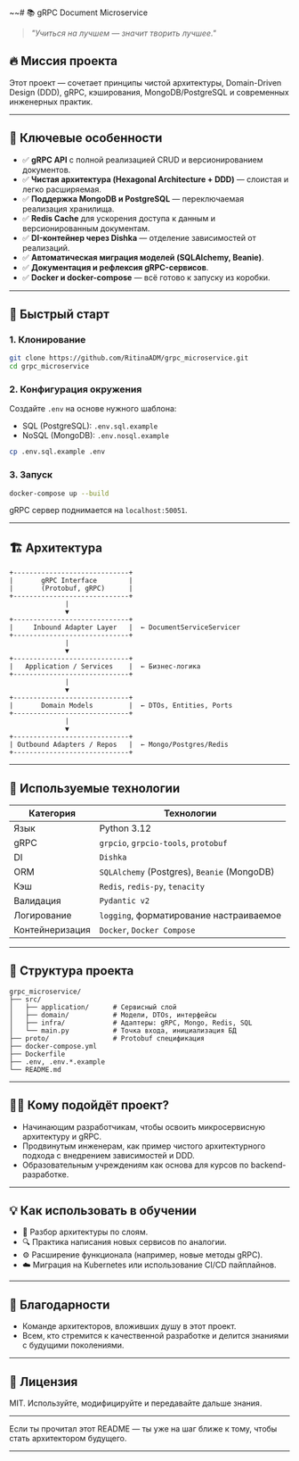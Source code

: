 
~~# 📚 gRPC Document Microservice

> *"Учиться на лучшем — значит творить лучшее."*

## 🔥 Миссия проекта

Этот проект — сочетает принципы чистой архитектуры, Domain-Driven Design (DDD), gRPC, кэширования, MongoDB/PostgreSQL и современных инженерных практик.

---

## 🧠 Ключевые особенности

* ✅ **gRPC API** с полной реализацией CRUD и версионированием документов.
* ✅ **Чистая архитектура (Hexagonal Architecture + DDD)** — слоистая и легко расширяемая.
* ✅ **Поддержка MongoDB и PostgreSQL** — переключаемая реализация хранилища.
* ✅ **Redis Cache** для ускорения доступа к данным и версионированным документам.
* ✅ **DI-контейнер через Dishka** — отделение зависимостей от реализаций.
* ✅ **Автоматическая миграция моделей (SQLAlchemy, Beanie)**.
* ✅ **Документация и рефлексия gRPC-сервисов**.
* ✅ **Docker и docker-compose** — всё готово к запуску из коробки.

---

## 🚀 Быстрый старт

### 1. Клонирование

```bash
git clone https://github.com/RitinaADM/grpc_microservice.git
cd grpc_microservice
```

### 2. Конфигурация окружения

Создайте `.env` на основе нужного шаблона:

* SQL (PostgreSQL): `.env.sql.example`
* NoSQL (MongoDB): `.env.nosql.example`

```bash
cp .env.sql.example .env
```

### 3. Запуск

```bash
docker-compose up --build
```

gRPC сервер поднимается на `localhost:50051`.

---

## 🏗️ Архитектура

```text
+-----------------------------+
|       gRPC Interface        |
|       (Protobuf, gRPC)      |
+-----------------------------+
              |
              ▼
+-----------------------------+
|     Inbound Adapter Layer   |  ← DocumentServiceServicer
+-----------------------------+
              |
              ▼
+-----------------------------+
|   Application / Services    |  ← Бизнес-логика
+-----------------------------+
              |
              ▼
+-----------------------------+
|       Domain Models         |  ← DTOs, Entities, Ports
+-----------------------------+
              |
              ▼
+-----------------------------+
| Outbound Adapters / Repos   |  ← Mongo/Postgres/Redis
+-----------------------------+
```

---


## 🧰 Используемые технологии

| Категория       | Технологии                                  |
| --------------- | ------------------------------------------- |
| Язык            | Python 3.12                                 |
| gRPC            | `grpcio`, `grpcio-tools`, `protobuf`        |
| DI              | `Dishka`                                    |
| ORM             | `SQLAlchemy` (Postgres), `Beanie` (MongoDB) |
| Кэш             | `Redis`, `redis-py`, `tenacity`             |
| Валидация       | `Pydantic v2`                               |
| Логирование     | `logging`, форматирование настраиваемое     |
| Контейнеризация | `Docker`, `Docker Compose`                  |

---

## 📁 Структура проекта

```text
grpc_microservice/
├── src/
│   ├── application/      # Сервисный слой
│   ├── domain/           # Модели, DTOs, интерфейсы
│   ├── infra/            # Адаптеры: gRPC, Mongo, Redis, SQL
│   └── main.py           # Точка входа, инициализация БД
├── proto/                # Protobuf спецификация
├── docker-compose.yml
├── Dockerfile
├── .env, .env.*.example
└── README.md
```

---

## 🧑‍🎓 Кому подойдёт проект?

* Начинающим разработчикам, чтобы освоить микросервисную архитектуру и gRPC.
* Продвинутым инженерам, как пример чистого архитектурного подхода с внедрением зависимостей и DDD.
* Образовательным учреждениям как основа для курсов по backend-разработке.

---

## 💡 Как использовать в обучении

* 📖 Разбор архитектуры по слоям.
* 🔍 Практика написания новых сервисов по аналогии.
* ⚙️ Расширение функционала (например, новые методы gRPC).
* ☁️ Миграция на Kubernetes или использование CI/CD пайплайнов.

---

## 🙌 Благодарности

* Команде архитекторов, вложивших душу в этот проект.
* Всем, кто стремится к качественной разработке и делится знаниями с будущими поколениями.

---

## 📝 Лицензия

MIT. Используйте, модифицируйте и передавайте дальше знания.

---

Если ты прочитал этот README — ты уже на шаг ближе к тому, чтобы стать архитектором будущего.

---
